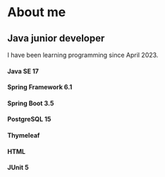 # About me

## Java junior developer

I have been learning programming since April 2023.

#### Java SE 17
#### Spring Framework 6.1
#### Spring Boot 3.5
#### PostgreSQL 15
#### Thymeleaf
#### HTML
#### JUnit 5
